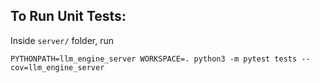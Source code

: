 ## To Run Unit Tests:

Inside `server/` folder, run

```shell
PYTHONPATH=llm_engine_server WORKSPACE=. python3 -m pytest tests --cov=llm_engine_server
```